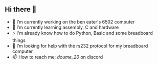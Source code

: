 ## Hi there 👋

- 🔭 I’m currently working on the ben eater's 6502 computer
- 🌱 I’m currently learning assembly, C and hardware
- ⚡ I'm already know how to do Python, Basic and some breadboard things
- 🤔 I’m looking for help with the rs232 protocol for my breadboard computer
- 📫 How to reach me: *doume_20* on discord

<!--
**Doume-20/Doume-20** is a ✨ _special_ ✨ repository because its `README.md` (this file) appears on your GitHub profile.

Here are some ideas to get you started:

- 🔭 I’m currently working on ...
- 🌱 I’m currently learning ...
- 👯 I’m looking to collaborate on ...
- 🤔 I’m looking for help with ...
- 💬 Ask me about ...
- 📫 How to reach me: ...
- 😄 Pronouns: ...
- ⚡ Fun fact: ...
-->
